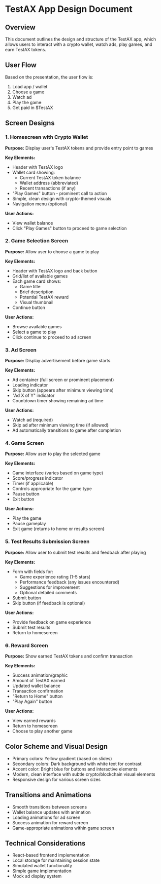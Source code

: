# TestAX App Design Document

## Overview
This document outlines the design and structure of the TestAX app, which allows users to interact with a crypto wallet, watch ads, play games, and earn TestAX tokens.

## User Flow
Based on the presentation, the user flow is:
1. Load app / wallet
2. Choose a game
3. Watch ad
4. Play the game
5. Get paid in $TestAX

## Screen Designs

### 1. Homescreen with Crypto Wallet
**Purpose:** Display user's TestAX tokens and provide entry point to games

**Key Elements:**
- Header with TestAX logo
- Wallet card showing:
  - Current TestAX token balance
  - Wallet address (abbreviated)
  - Recent transactions (if any)
- "Play Games" button - prominent call to action
- Simple, clean design with crypto-themed visuals
- Navigation menu (optional)

**User Actions:**
- View wallet balance
- Click "Play Games" button to proceed to game selection

### 2. Game Selection Screen
**Purpose:** Allow user to choose a game to play

**Key Elements:**
- Header with TestAX logo and back button
- Grid/list of available games
- Each game card shows:
  - Game title
  - Brief description
  - Potential TestAX reward
  - Visual thumbnail
- Continue button

**User Actions:**
- Browse available games
- Select a game to play
- Click continue to proceed to ad screen

### 3. Ad Screen
**Purpose:** Display advertisement before game starts

**Key Elements:**
- Ad container (full screen or prominent placement)
- Loading indicator
- Skip button (appears after minimum viewing time)
- "Ad X of Y" indicator
- Countdown timer showing remaining ad time

**User Actions:**
- Watch ad (required)
- Skip ad after minimum viewing time (if allowed)
- Ad automatically transitions to game after completion

### 4. Game Screen
**Purpose:** Allow user to play the selected game

**Key Elements:**
- Game interface (varies based on game type)
- Score/progress indicator
- Timer (if applicable)
- Controls appropriate for the game type
- Pause button
- Exit button

**User Actions:**
- Play the game
- Pause gameplay
- Exit game (returns to home or results screen)

### 5. Test Results Submission Screen
**Purpose:** Allow user to submit test results and feedback after playing

**Key Elements:**
- Form with fields for:
  - Game experience rating (1-5 stars)
  - Performance feedback (any issues encountered)
  - Suggestions for improvement
  - Optional detailed comments
- Submit button
- Skip button (if feedback is optional)

**User Actions:**
- Provide feedback on game experience
- Submit test results
- Return to homescreen

### 6. Reward Screen
**Purpose:** Show earned TestAX tokens and confirm transaction

**Key Elements:**
- Success animation/graphic
- Amount of TestAX earned
- Updated wallet balance
- Transaction confirmation
- "Return to Home" button
- "Play Again" button

**User Actions:**
- View earned rewards
- Return to homescreen
- Choose to play another game

## Color Scheme and Visual Design
- Primary colors: Yellow gradient (based on slides)
- Secondary colors: Dark background with white text for contrast
- Accent color: Bright blue for buttons and interactive elements
- Modern, clean interface with subtle crypto/blockchain visual elements
- Responsive design for various screen sizes

## Transitions and Animations
- Smooth transitions between screens
- Wallet balance updates with animation
- Loading animations for ad screen
- Success animation for reward screen
- Game-appropriate animations within game screen

## Technical Considerations
- React-based frontend implementation
- Local storage for maintaining session state
- Simulated wallet functionality
- Simple game implementation
- Mock ad display system
